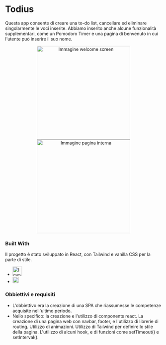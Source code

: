 # Todius

Questa app consente di creare una to-do list, cancellare ed eliminare singolarmente le voci inserite. Abbiamo inserito anche alcune funzionalità supplementari, come un Pomodoro Timer e una pagina di benvenuto in cui l'utente può inserire il suo nome. 
<br>

<p align="center">
   <img src="https://github.com/OodDev/dummy/assets/150029160/a1bc575f-9975-433c-8803-d9080419b6f3" alt="Immagine welcome screen" height="300"/>
   
   <img src="https://github.com/OodDev/dummy/assets/150029160/32841241-fbab-450d-bdca-ee5d74770871" alt="Immagine pagina interna" height="300"/>
</p>


### Built With

Il progetto è stato sviluppato in React, con Tailwind e vanilla CSS per la parte di stile.
  - <img src="https://github.com/OodDev/dummy/assets/150029160/e8dde9e7-dda9-4a23-a987-96054b065c53" alt="Immagine welcome screen" height="30"/>
  - <img src="https://github.com/OodDev/dummy/assets/150029160/c3a1a77b-713c-4042-b1f2-3b8b62e8349c" alt="Immagine welcome screen" height="20"/>


### Obbiettivi e requisiti 

 - L'obbiettivo era la creazione di una SPA che riassumesse le competenze acquisite nell'ultimo periodo.
 - Nello specifico: la creazione e l'utilizzo di components react. La creazione di una pagina web con navbar, footer, e l'utilizzo di librerie di routing. Utilizzo di animazioni. Utilizzo di Tailwind per definire lo stile della pagina. L'utilizzo di alcuni hook, e di funzioni come setTimeout() e setInterval().
